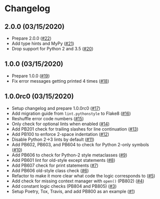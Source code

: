 # Changelog

## 2.0.0 (03/15/2020)

* Prepare 2.0.0 ([#22](https://github.com/pantsbuild/flake8-pantsbuild/pull/22))
* Add type hints and MyPy ([#21](https://github.com/pantsbuild/flake8-pantsbuild/pull/21))
* Drop support for Python 2 and 3.5 ([#20](https://github.com/pantsbuild/flake8-pantsbuild/pull/20))

## 1.0.0 (03/15/2020)

* Prepare 1.0.0 ([#19](https://github.com/pantsbuild/flake8-pantsbuild/pull/19))
* Fix error messages getting printed 4 times ([#18](https://github.com/pantsbuild/flake8-pantsbuild/pull/18))

## 1.0.0rc0 (03/15/2020)

* Setup changelog and prepare 1.0.0rc0 ([#17](https://github.com/pantsbuild/flake8-pantsbuild/pull/17))
* Add migration guide from `lint.pythonstyle` to Flake8 ([#16](https://github.com/pantsbuild/flake8-pantsbuild/pull/16))
* Reshuffle error code numbers ([#15](https://github.com/pantsbuild/flake8-pantsbuild/pull/15))
* Only check for optional lints when enabled ([#14](https://github.com/pantsbuild/flake8-pantsbuild/pull/14))
* Add PB201 check for trailing slashes for line continuation ([#13](https://github.com/pantsbuild/flake8-pantsbuild/pull/13))
* Add PB100 to enforce 2-space indentation ([#12](https://github.com/pantsbuild/flake8-pantsbuild/pull/12))
* Disable Python 2->3 lints by default ([#11](https://github.com/pantsbuild/flake8-pantsbuild/pull/11))
* Add PB602, PB603, and PB604 to check for Python 2-only symbols ([#10](https://github.com/pantsbuild/flake8-pantsbuild/pull/10))
* Add PB606 to check for Python-2 style metaclasses ([#9](https://github.com/pantsbuild/flake8-pantsbuild/pull/9))
* Add PB601 lint for old-style except statements ([#8](https://github.com/pantsbuild/flake8-pantsbuild/pull/8))
* Add PB607 check for print statements ([#7](https://github.com/pantsbuild/flake8-pantsbuild/pull/7))
* Add PB606 old-style class check ([#6](https://github.com/pantsbuild/flake8-pantsbuild/pull/6))
* Refactor to make it more clear what code the logic corresponds to ([#5](https://github.com/pantsbuild/flake8-pantsbuild/pull/5))
* Add check for missing context manager with `open()` (PB802) ([#4](https://github.com/pantsbuild/flake8-pantsbuild/pull/4))
* Add constant logic checks (PB804 and PB805) ([#3](https://github.com/pantsbuild/flake8-pantsbuild/pull/3))
* Setup Poetry, Tox, Travis, and add PB800 as an example ([#1](https://github.com/pantsbuild/flake8-pantsbuild/pull/1))
